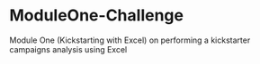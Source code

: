# ModuleOne-Challenge
Module One (Kickstarting with Excel) on performing a kickstarter campaigns analysis using Excel
